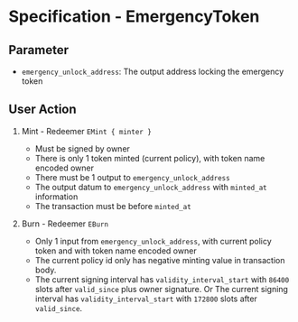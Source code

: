 # Specification - EmergencyToken

## Parameter

- `emergency_unlock_address`: The output address locking the emergency token

## User Action

1. Mint - Redeemer `EMint { minter }`

   - Must be signed by owner
   - There is only 1 token minted (current policy), with token name encoded owner
   - There must be 1 output to `emergency_unlock_address`
   - The output datum to `emergency_unlock_address` with `minted_at` information
   - The transaction must be before `minted_at`

2. Burn - Redeemer `EBurn`

   - Only 1 input from `emergency_unlock_address`, with current policy token and with token name encoded owner
   - The current policy id only has negative minting value in transaction body.
   - The current signing interval has `validity_interval_start` with `86400` slots after `valid_since` plus owner signature. Or The current signing interval has `validity_interval_start` with `172800` slots after `valid_since`.
